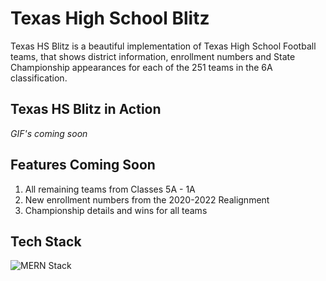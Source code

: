 # Texas High School Blitz

Texas HS Blitz is a beautiful implementation of Texas High School Football teams, that shows district information, enrollment numbers and State Championship appearances for each of the 251 teams in the 6A classification.

## Texas HS Blitz in Action

*GIF's coming soon*

## Features Coming Soon
1. All remaining teams from Classes 5A - 1A
2. New enrollment numbers from the 2020-2022 Realignment
3. Championship details and wins for all teams

## Tech Stack

![MERN Stack](https://txhsfb.s3.us-east-2.amazonaws.com/mern-img.png 'Mongo, Express, React, Node')
